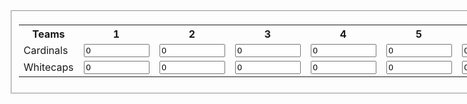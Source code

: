 <form 
oninput="x.value=parseInt(a.value)+parseInt(b.value)+parseInt(c.value)+parseInt(d.Value)+parseInt(e.value)+parseInt(f.value)+parseInt(g.value)+parseInt(h.value)+parseInt(i.value);

y.value=parseInt(j.value)+parseInt(k.value)+parseInt(l.value)+parseInt(m.Value)+parseInt(n.value)+parseInt(o.value)+parseInt(p.value)+parseInt(q.value)+parseInt(r.value)">
<fieldset>  
  <table>
    <tr>
      <th>     Teams     </th>
      <th>1</th>
      <th>2</th>
      <th>3</th>
      <th>4</th>
      <th>5</th>
      <th>6</th>
      <th>7</th>
      <th>8</th>
      <th>9</th>
      <th>Score</th>
    </tr>
    <tr>
      <td>Cardinals</td>
      <td>
        <input type="text" size="10" id="a" value="0">
      </td>
      <td>
        <input type="text" size="10" id="b" value="0">
      </td>
      <td>
        <input type="text" size="10" id="c" value="0">
      </td>
      <td>
        <input type="text" size="10" id="d" value="0">
      </td>
      <td>
        <input type="text" size="10" id="e" value="0">
      </td> 
      <td>
        <input type="text" size="10" id="f" value="0">
      </td>
      <td>
        <input type="text" size="10" id="g" value="0">
      </td>
      <td>
        <input type="text" size="10" id="h" value="0">
      </td>
      <td>
        <input type="text" size="10" id="i" value="0">
      </td>
    <td>
      <output name="x" for="a b c d e f g h i"/>
    </td>
      </form>
  </tr>
      <tr>
        <td>Whitecaps</td>
        <td>
          <input type="text" size="10" id="j" value="0">
        </td>
        <td>
          <input type="text" size="10" id="k" value="0">
        </td>
        <td>
          <input type="text" size="10" id="l" value="0">
        </td>
        <td>
          <input type="text" size="10" id="m" value="0">
        </td>
        <td>
          <input type="text" size="10" id="n" value="0">
        </td>
        <td>
          <input type="text" size="10" id="o" value="0">
        </td>  
        <td>
          <input type="text" size="10" id="p" value="0">
        </td>
        <td>
          <input type="text" size="10" id="q" value="0">
        </td>
        <td>
          <input type="text" size="10" id="r" value="0">
        </td>
        <td>
          <output name="y" for="j k l m n o p q r"/>
        </td>
        </form>
        </tr>
        </table>
        </fieldset>
        </form>

